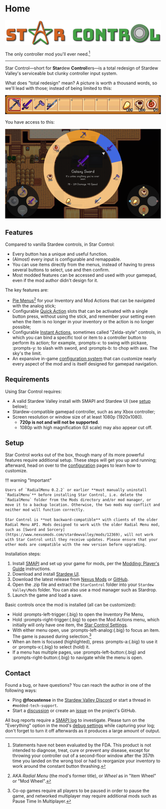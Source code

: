 # Home

[![Star Control Logo](images/logo-beveled.png)](https://www.nexusmods.com/stardewvalley/mods/25257)

The only controller mod you'll ever need.[^1]

---

Star Control—short for **Star**dew **Control**lers—is a total redesign of Stardew Valley's serviceable but clunky controller input system.

What does "total redesign" mean? A picture is worth a thousand words, so we'll lead with those; instead of being limited to this:

![Vanilla toolbar screenshot](images/screenshot-vanilla-toolbar.png)

You have access to this:

![Controller menu screenshot](images/screenshot-controller-overlay.png)

## Features

Compared to vanilla Stardew controls, in Star Control:

- Every button has a unique and useful function.
- (Almost) every input is configurable and remappable.
- You can use items directly from the menus, instead of having to press several buttons to select, use and then confirm.
- Most modded features can be accessed and used with your gamepad, even if the mod author didn't design for it.

The key features are:

- [Pie Menus](controller-hud.md#pie-menus)[^2] for your Inventory and Mod Actions that can be navigated with the analog stick;
- Configurable [Quick Action](controller-hud.md#quick-actions) slots that can be activated with a single button press, without using the stick, and remember your setting even when the item is no longer in your inventory or the action is no longer possible;
- Configurable [Instant Actions](instant-actions.md), sometimes called "Zelda-style" controls, in which you can bind a specific tool or item to a controller button to perform its action; for example, :prompts-x: to swing with pickaxe, :prompts-y: to slash with sword, and :prompts-b: to chop with axe. The sky's the limit.
- An expansive in-game [configuration system](configuration.md) that can customize nearly every aspect of the mod and is itself designed for gamepad navigation.

## Requirements

Using Star Control requires:

- A valid Stardew Valley install with SMAPI and Stardew UI (see [setup](#setup) below);
- Stardew-compatible gamepad controller, such as any Xbox controller;
- Screen resolution or window size of at least 1080p (1920x1080).
    - **720p is not and will not be supported**.
    - 1080p with high magnification (UI scale) may also appear cut off.

## Setup

Star Control works out of the box, though many of its more powerful features require additional setup. These steps will get you up and running; afterward, head on over to the [configuration](configuration.md) pages to learn how to customize.

!!! warning "Important"

    Users of `RadialMenu 0.2.2` or earlier **must manually uninstall `RadialMenu`** before installing Star Control, i.e. delete the `RadialMenu` folder from the Mods directory and/or mod manager, or move it to a backup location. Otherwise, the two mods may conflict and neither mod will function correctly.

    Star Control is **not backward-compatible** with clients of the older Radial Menu API. Mods designed to work with the older Radial Menu mod, such as [Sword and Sorcery](https://www.nexusmods.com/stardewvalley/mods/12369), will not work with Star Control until they receive updates. Please ensure that your other mods are compatible with the new version before upgrading.

Installation steps:

1. Install [SMAPI](https://smapio.io) and set up your game for mods, per the [Modding: Player's Guide](https://stardewvalleywiki.com/Modding:Player_Guide/Getting_Started) instructions.
2. Download and install [Stardew UI](https://www.nexusmods.com/stardewvalley/mods/28870).
3. Download the latest release from [Nexus Mods](https://www.nexusmods.com/stardewvalley/mods/25257) or [GitHub](https://github.com/focustense/StardewControllers/releases).
4. Open the .zip file and extract the `StarControl` folder into your `Stardew Valley\Mods` folder. You can also use a mod manager such as Stardrop.
5. Launch the game and load a save.

Basic controls once the mod is installed (all can be customized):

- Hold :prompts-left-trigger:{.big} to open the Inventory Pie Menu,
- Hold :prompts-right-trigger:{.big} to open the Mod Actions menu, which initially will only have one item, the [Star Control Settings](configuration.md).
- With either menu open, use :prompts-left-analog:{.big} to focus an item. The game is paused during selection.[^3]
- When an item is focused (highlighted), press :prompts-a:{.big} to use it or :prompts-x:{.big} to select (hold) it.
- If a menu has multiple pages, use :prompts-left-button:{.big} and :prompts-right-button:{.big} to navigate while the menu is open.

## Contact

Found a bug, or have questions? You can reach the author in one of the following ways:

- Ping **@focustense** in the [Stardew Valley Discord](https://discord.com/invite/stardewvalley) or start a thread in `#modded-tech-support`.
- Start a [discussion](https://github.com/focustense/StardewControllers/discussions) or create an [issue](https://github.com/focustense/StardewControllers/issues) on the project's GitHub.

All bug reports require a [SMAPI log](https://smapi.io/log) to investigate. Please turn on the "Everything" option in the mod's [debug settings](configuration.md#debug) while capturing your log; don't forget to turn it off afterwards as it produces a large amount of output.

[^1]: Statements have not been evaluated by the FDA. This product is not intended to diagnose, treat, cure or prevent any disease, except for throwing your controller out of a second-floor window after the 357th time you landed on the wrong tool or had to reorganize your inventory to work around the constant button thrashing.

[^2]: AKA _Radial Menu_ (the mod's former title), or _Wheel_ as in "Item Wheel" or "Mod Wheel".

[^3]: Co-op games require all players to be paused in order to pause the game, and networked multiplayer may require additional mods such as Pause Time In Multiplayer.